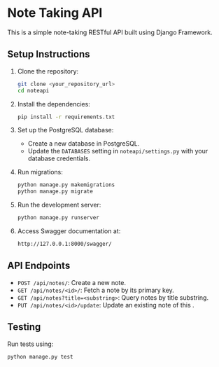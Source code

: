 # Note Taking API

This is a simple note-taking RESTful API built using Django Framework.

## Setup Instructions

1. Clone the repository:
    ```bash
    git clone <your_repository_url>
    cd noteapi
    ```

2. Install the dependencies:
    ```bash
    pip install -r requirements.txt
    ```

3. Set up the PostgreSQL database:
    - Create a new database in PostgreSQL.
    - Update the `DATABASES` setting in `noteapi/settings.py` with your database credentials.

4. Run migrations:
    ```bash
    python manage.py makemigrations
    python manage.py migrate
    ```

5. Run the development server:
    ```bash
    python manage.py runserver
    ```

6. Access Swagger documentation at:
    ```bash
    http://127.0.0.1:8000/swagger/
    ```

## API Endpoints

- `POST /api/notes/`: Create a new note.
- `GET /api/notes/<id>/`: Fetch a note by its primary key.
- `GET /api/notes?title=<substring>`: Query notes by title substring.
- `PUT /api/notes/<id>/update`: Update an existing note of this <id>.

## Testing

Run tests using:
```bash
python manage.py test
